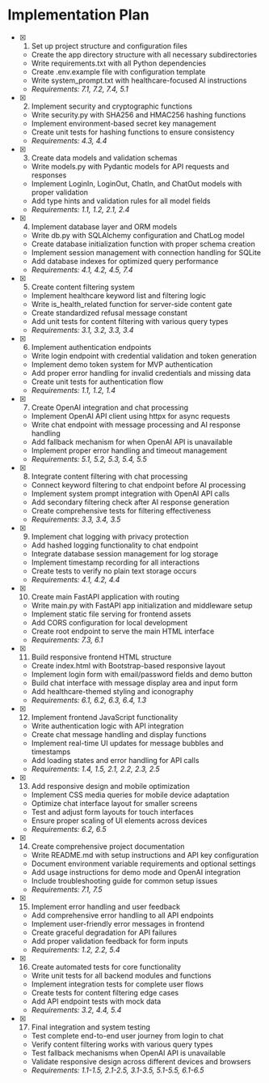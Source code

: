 # Implementation Plan

- [x] 1. Set up project structure and configuration files





  - Create the app directory structure with all necessary subdirectories
  - Write requirements.txt with all Python dependencies
  - Create .env.example file with configuration template
  - Write system_prompt.txt with healthcare-focused AI instructions
  - _Requirements: 7.1, 7.2, 7.4, 5.1_

- [x] 2. Implement security and cryptographic functions





  - Write security.py with SHA256 and HMAC256 hashing functions
  - Implement environment-based secret key management
  - Create unit tests for hashing functions to ensure consistency
  - _Requirements: 4.3, 4.4_

- [x] 3. Create data models and validation schemas





  - Write models.py with Pydantic models for API requests and responses
  - Implement LoginIn, LoginOut, ChatIn, and ChatOut models with proper validation
  - Add type hints and validation rules for all model fields
  - _Requirements: 1.1, 1.2, 2.1, 2.4_

- [x] 4. Implement database layer and ORM models





  - Write db.py with SQLAlchemy configuration and ChatLog model
  - Create database initialization function with proper schema creation
  - Implement session management with connection handling for SQLite
  - Add database indexes for optimized query performance
  - _Requirements: 4.1, 4.2, 4.5, 7.4_

- [x] 5. Create content filtering system





  - Implement healthcare keyword list and filtering logic
  - Write is_health_related function for server-side content gate
  - Create standardized refusal message constant
  - Add unit tests for content filtering with various query types
  - _Requirements: 3.1, 3.2, 3.3, 3.4_

- [x] 6. Implement authentication endpoints





  - Write login endpoint with credential validation and token generation
  - Implement demo token system for MVP authentication
  - Add proper error handling for invalid credentials and missing data
  - Create unit tests for authentication flow
  - _Requirements: 1.1, 1.2, 1.4_

- [x] 7. Create OpenAI integration and chat processing





  - Implement OpenAI API client using httpx for async requests
  - Write chat endpoint with message processing and AI response handling
  - Add fallback mechanism for when OpenAI API is unavailable
  - Implement proper error handling and timeout management
  - _Requirements: 5.1, 5.2, 5.3, 5.4, 5.5_

- [x] 8. Integrate content filtering with chat processing










  - Connect keyword filtering to chat endpoint before AI processing
  - Implement system prompt integration with OpenAI API calls
  - Add secondary filtering check after AI response generation
  - Create comprehensive tests for filtering effectiveness
  - _Requirements: 3.3, 3.4, 3.5_

- [x] 9. Implement chat logging with privacy protection





  - Add hashed logging functionality to chat endpoint
  - Integrate database session management for log storage
  - Implement timestamp recording for all interactions
  - Create tests to verify no plain text storage occurs
  - _Requirements: 4.1, 4.2, 4.4_

- [x] 10. Create main FastAPI application with routing





  - Write main.py with FastAPI app initialization and middleware setup
  - Implement static file serving for frontend assets
  - Add CORS configuration for local development
  - Create root endpoint to serve the main HTML interface
  - _Requirements: 7.3, 6.1_

- [x] 11. Build responsive frontend HTML structure





  - Create index.html with Bootstrap-based responsive layout
  - Implement login form with email/password fields and demo button
  - Build chat interface with message display area and input form
  - Add healthcare-themed styling and iconography
  - _Requirements: 6.1, 6.2, 6.3, 6.4, 1.3_

- [x] 12. Implement frontend JavaScript functionality





  - Write authentication logic with API integration
  - Create chat message handling and display functions
  - Implement real-time UI updates for message bubbles and timestamps
  - Add loading states and error handling for API calls
  - _Requirements: 1.4, 1.5, 2.1, 2.2, 2.3, 2.5_

- [x] 13. Add responsive design and mobile optimization





  - Implement CSS media queries for mobile device adaptation
  - Optimize chat interface layout for smaller screens
  - Test and adjust form layouts for touch interfaces
  - Ensure proper scaling of UI elements across devices
  - _Requirements: 6.2, 6.5_

- [x] 14. Create comprehensive project documentation





  - Write README.md with setup instructions and API key configuration
  - Document environment variable requirements and optional settings
  - Add usage instructions for demo mode and OpenAI integration
  - Include troubleshooting guide for common setup issues
  - _Requirements: 7.1, 7.5_

- [x] 15. Implement error handling and user feedback





  - Add comprehensive error handling to all API endpoints
  - Implement user-friendly error messages in frontend
  - Create graceful degradation for API failures
  - Add proper validation feedback for form inputs
  - _Requirements: 1.2, 2.2, 5.4_

- [x] 16. Create automated tests for core functionality





  - Write unit tests for all backend modules and functions
  - Implement integration tests for complete user flows
  - Create tests for content filtering edge cases
  - Add API endpoint tests with mock data
  - _Requirements: 3.2, 4.4, 5.4_

- [x] 17. Final integration and system testing





  - Test complete end-to-end user journey from login to chat
  - Verify content filtering works with various query types
  - Test fallback mechanisms when OpenAI API is unavailable
  - Validate responsive design across different devices and browsers
  - _Requirements: 1.1-1.5, 2.1-2.5, 3.1-3.5, 5.1-5.5, 6.1-6.5_